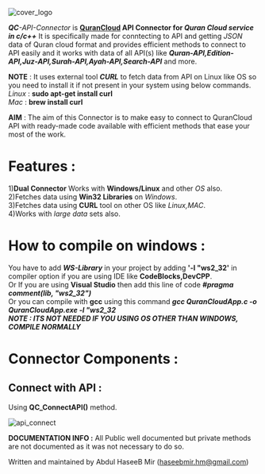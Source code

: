 ![cover_logo](https://github.com/haseeb-heaven/QuranCloud-API-Connector/blob/master/resources/quran_cloud.jpg?raw=true "")

**_QC_**_-API-Connector_ is **[QuranCloud](https://alquran.cloud/) API Connector for _Quran Cloud service in c/c++_**
It is specifically made for conntecting to API and getting _JSON_ data of Quran cloud format and provides efficient methods to
connect to API easily and it works with data of all API(s) like **_Quran-API,Edition-API,Juz-API,Surah-API,Ayah-API,Search-API_** and more.

**NOTE** : It uses external tool **_CURL_** to fetch data from API on Linux like OS so you need to install it if not present in your system using below commands.
_Linux_ : **sudo apt-get install curl**</br>
_Mac_ : **brew install curl**</br>

**AIM** : The aim of this Connector is to make easy to connect to QuranCloud API with ready-made code available with efficient methods that ease your most of the work.</br>

# Features :
1)**Dual Connector** Works with **Windows/Linux** and other _OS_ also.</br>
2)Fetches data using **Win32 Libraries** on _Windows_.</br>
3)Fetches data using **CURL** tool on other OS like _Linux,MAC_.</br>
4)Works with _large data_ sets also.</br>

# How to compile on windows :
You have to add **_WS-Library_** in your project by adding **'-l "ws2_32'** in compiler option if you are using IDE like **CodeBlocks,DevCPP**.</br>
Or If you are using **Visual Studio** then add this line of code **_#pragma comment(lib, "ws2_32")_**</br>
Or you can compile with **gcc** using this command **_gcc QuranCloudApp.c -o QuranCloudApp.exe -l "ws2_32_**</br>
**_NOTE : ITS NOT NEEDED IF YOU USING OS OTHER THAN WINDOWS, COMPILE NORMALLY_**</br>

# Connector Components :

## Connect with API : 

Using **QC_ConnectAPI()** method.

![api_connect](https://github.com/haseeb-heaven/QuranCloud-API-Connector/blob/master/resources/api_connect.jpg?raw=true "")


**DOCUMENTATION INFO :**
All Public  well documented but private methods are not documented as it was not necessary to do so.

Written and maintained by Abdul HaseeB Mir (haseebmir.hm@gmail.com)
